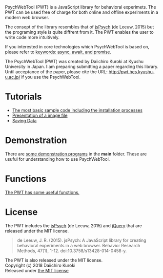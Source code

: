 PsychWebTool (PWT) is a JavaScript library for behavioral experimets. The PWT can be used free of charge for both online and offline experiments in a modern web browser.

The consept of the library resembles that of [jsPsych](http://www.jspsych.org/) (de Leeuw, 2015) but the programing style is quite diffrent from it. The PWT enables the user to write code more intuitively.

If you interested in core technologies which PsychWebTool is based on, please refer to [keywords: async, await, and promise](keywords.md).

The PsychWebTool (PWT) was created by Daiichiro Kuroki at Kyushu University in Japan. I am preparing submitting a paper regarding this library. Until acceptance of the paper, please cite the URL: http://pwt.hes.kyushu-u.ac.jp/ if you use the PsychWebTool.

# Tutorials
- [The most basic sample code including the installation processes](tutorials/howtouse.md)
- [Presentation of a image file](tutorials/presentImage.md)
- [Saving Data](tutorials/saveData.md)

# Demonstration
There are [some demonstration programs](demo.md) in the **main** folder. These are usuful for understanding how to use PsychWebTool. 

# Functions
[The PWT has some useful functions.](functions.md)

# License
The PWT includes the [jsPsych](http://www.jspsych.org/)  (de Leeuw, 2015) and [jQuery](https://jquery.com/) that are released under the MIT license.

>de Leeuw, J. R. (2015). jsPsych: A JavaScript library for creating behavioral experiments in a web browser. Behavior Research Methods, 47(1), 1-12. doi:10.3758/s13428-014-0458-y.

The PWT is also released under the MIT license.  
Copyright (c) 2018 Daiichiro Kuroki  
Released under [the MIT license](https://opensource.org/licenses/MIT)
